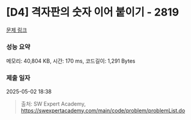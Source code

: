 # [D4] 격자판의 숫자 이어 붙이기 - 2819 

[문제 링크](https://swexpertacademy.com/main/code/problem/problemDetail.do?contestProbId=AV7I5fgqEogDFAXB) 

### 성능 요약

메모리: 40,804 KB, 시간: 170 ms, 코드길이: 1,291 Bytes

### 제출 일자

2025-05-02 18:38



> 출처: SW Expert Academy, https://swexpertacademy.com/main/code/problem/problemList.do